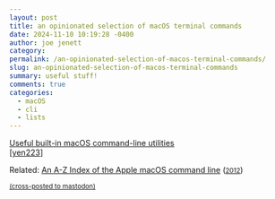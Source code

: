 ```yaml
---
layout: post
title: an opinionated selection of macOS terminal commands
date: 2024-11-10 10:19:28 -0400
author: joe jenett
category: 
permalink: /an-opinionated-selection-of-macos-terminal-commands/
slug: an-opinionated-selection-of-macos-terminal-commands
summary: useful stuff!
comments: true
categories:
  - macOS
  - cli
  - lists
---
```

<a title="Wei Yen | Useful built-in macOS command-line utilities" href="https://weiyen.net/articles/useful-macos-cmd-line-utilities">Useful built-in macOS command-line utilities</a><br>[<a href="https://news.ycombinator.com/submitted?id=yen223">yen223</a>]

Related: <a title="An A-Z Index of the Apple macOS command line - SS64 Command line reference" href="https://ss64.com/mac/">An A-Z Index of the Apple macOS command line</a> (<a href="https://dwt-archives.joejenett.com/list-recently-noticed-54/"><small>2012</small></a>)

<a href="https://brid.gy/publish/mastodon"><small>(cross-posted to mastodon)</small></a>